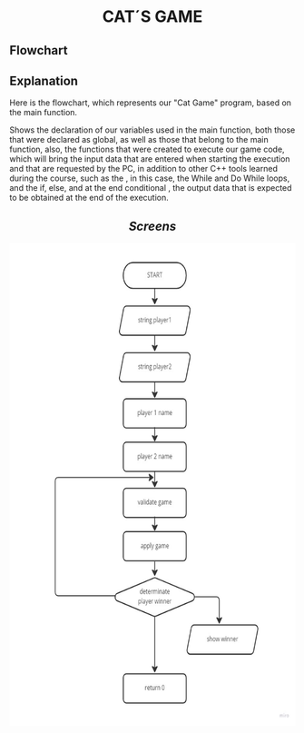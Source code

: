 # <div align="center"> **CAT´S GAME**

## **Flowchart**

## Explanation 
Here is the flowchart, which represents our "Cat Game" program, based on the main function.

Shows the declaration of our variables used in the main function, both those that were declared as global, as well as those that belong to the main function, also, the functions that were created to execute our game code, which will bring the input data that are entered when starting the execution and that are requested by the PC, in addition to other C++ tools learned during the course, such as the , in this case, the While and Do While loops, and the if, else, and at the end conditional , the output data that is expected to be obtained at the end of the execution.

## <div align="center"> ***Screens***
<img height="850" src="./Caps/DF_Game_of_Cat.jpg">
<br>


